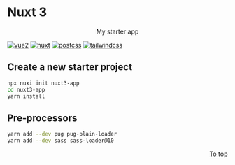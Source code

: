 # Nuxt 3

<p align="center">
  My starter app
</p>

[![vue2][vue-image]][vue]
[![nuxt][nuxt-image]][nuxt]
[![postcss][postcss-image]][postcss]
[![tailwindcss][tailwindcss-image]][tailwindcss]

## Create a new starter project

```bash
npx nuxi init nuxt3-app
cd nuxt3-app
yarn install
```

## Pre-processors

```bash
yarn add --dev pug pug-plain-loader
yarn add --dev sass sass-loader@10
```

<p align="right">
  <a href="#nuxt-3">To top</a>
</p>

[vue]: https://vuejs.org
[vue-image]: https://img.shields.io/badge/vue-3.x.x-41b883.svg

[nuxt]: https://v3.nuxtjs.org/docs/usage/data-fetching
[nuxt-image]: https://img.shields.io/badge/nuxt-3.x.x-108775.svg

[postcss]: https://postcss.org/
[postcss-image]: https://img.shields.io/badge/postcss-8.x.x-dd3a0a.svg

[tailwindcss]: https://tailwindcss.com/docs/installation
[tailwindcss-image]: https://img.shields.io/badge/tailwind-3.x.x-38bdf8.svg
